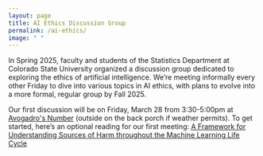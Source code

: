 ```yaml
---
layout: page
title: AI Ethics Discussion Group
permalink: /ai-ethics/
image: " "
---
```


In Spring 2025, faculty and students of the Statistics Department at Colorado State University organized a discussion group dedicated to exploring the ethics of artificial intelligence. We’re meeting informally every other Friday to dive into various topics in AI ethics, with plans to evolve into a more formal, regular group by Fall 2025.

Our first discussion will be on Friday, March 28 from 3:30-5:00pm at [Avogadro's Number](https://avogadros.com/) (outside on the back porch if weather permits). To get started, here’s an optional reading for our first meeting: [A Framework for Understanding Sources of Harm throughout the Machine Learning Life Cycle](https://dl.acm.org/doi/pdf/10.1145/3465416.3483305)